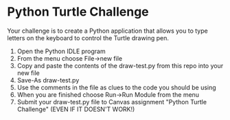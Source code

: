 # Python Turtle Challenge #

Your challenge is to create a Python application that allows you to type letters on the keyboard to control the Turtle drawing pen.

1. Open the Python IDLE program
2. From the menu choose File->new file
3. Copy and paste the contents of the draw-test.py from this repo into your new file
4. Save-As draw-test.py
5. Use the comments in the file as clues to the code you should be using
6. When you are finished choose Run->Run Module from the menu
7. Submit your draw-test.py file to Canvas assignment "Python Turtle Challenge" (EVEN IF IT DOESN'T WORK!)
